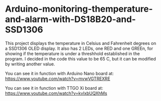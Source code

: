 # Arduino-monitoring-themperature-and-alarm-with-DS18B20-and-SSD1306

This project displays the temperature in Celsius and Fahrenheit degrees on a SSD1306 OLED display. It also has 2 LEDs, one RED and one GREEn, for showing if the temperature is under a threshhold established in the program. I decided in the code this value to be 65 C, but it can be modified by writing another value.

You can see it in function with Arduino Nano board at: https://www.youtube.com/watch?v=mvwVGTREXRE

You can see it in function with TTGO Xi board at: https://www.youtube.com/watch?v=kvIxbUQXhMs
